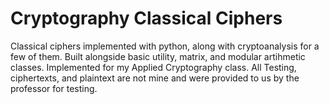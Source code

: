 # Cryptography Classical Ciphers
Classical ciphers implemented with python, along with cryptoanalysis for a few of them. Built alongside basic utility, matrix, and modular artihmetic classes. Implemented for my Applied Cryptography class. All Testing, ciphertexts, and plaintext are not mine and were provided to us by the professor for testing. 
